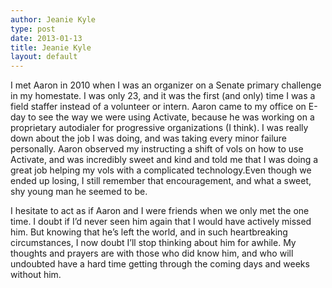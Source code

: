 ```yaml
---
author: Jeanie Kyle
type: post
date: 2013-01-13
title: Jeanie Kyle
layout: default
---
```

I met Aaron in 2010 when I was an organizer on a Senate primary challenge in my homestate. I was only 23, and it was the first (and only) time I was a field staffer instead of a volunteer or intern. Aaron came to my office on E-day to see the way we were using Activate, because he was working on a proprietary autodialer for progressive organizations (I think). I was really down about the job I was doing, and was taking every minor failure personally. Aaron observed my instructing a shift of vols on how to use Activate, and was incredibly sweet and kind and told me that I was doing a great job helping my vols with a complicated technology.Even though we ended up losing, I still remember that encouragement, and what a sweet, shy young man he seemed to be.

I hesitate to act as if Aaron and I were friends when we only met the one time. I doubt if I’d never seen him again that I would have actively missed him. But knowing that he’s left the world, and in such heartbreaking circumstances, I now doubt I’ll stop thinking about him for awhile. My thoughts and prayers are with those who did know him, and who will undoubted have a hard time getting through the coming days and weeks without him.
